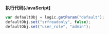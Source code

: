 <p class="panel-title"><b>执行代码[JavaScript]</b></p>

```javascript
var defaultObj = logic.getParam("default");
defaultObj.set("srfreadonly", false);
defaultObj.set("user_role", "admin");
```
